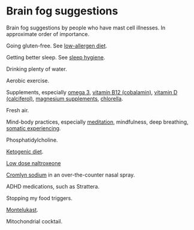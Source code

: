 <!--
source: gpt-3 + jph editing
tags: conditions
-->

# Brain fog suggestions

Brain fog suggestions by people who have mast cell illnesses. In approximate order of importance.

Going gluten-free. See [low-allergen diet](../low-allergen-diet/).

Getting better sleep. See [sleep hygiene](../sleep-hygiene/).

Drinking plenty of water.

Aerobic exercise.

Supplements, especially
[omega 3](../omega-3/),
[vitamin B12 (cobalamin)](../vitamin-b12-cobalamin/),
[vitamin D (calciferol)](../vitamin-d-calciferol/),
[magnesium supplements](../magnesium-supplements/),
[chlorella](../chlorella).

Fresh air.

Mind-body practices, especially
[meditation](../meditation/),
mindfulness,
deep breathing,
[somatic experiencing](../somatic-experiencing/).

Phosphatidylcholine.

[Ketogenic diet](../ketogenic-diet/).

[Low dose naltroxeone](../low-dose-naltrexone/)

[Cromlyn sodium](../cromolyn-sodium/) in an over-the-counter nasal spray.

ADHD medications, such as Strattera.

Stopping my food triggers.

[Montelukast](../montelukast/).

Mitochondrial cocktail.
